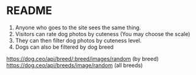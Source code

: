 # README

1. Anyone who goes to the site sees the same thing.
2. Visitors can rate dog photos by cuteness (You may choose the scale)
3. They can then filter dog photos by cuteness level.
4. Dogs can also be filtered by dog breed

https://dog.ceo/api/breed/:breed/images/random (by breed)
https://dog.ceo/api/breeds/image/random (all breeds)

